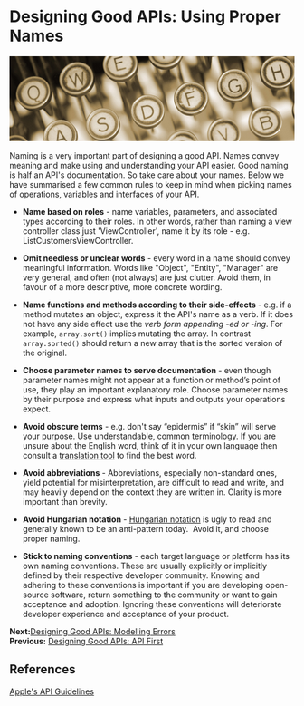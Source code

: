 # Designing Good APIs: Using Proper Names

![Typewriter](./assets/typewriter.jpg)

Naming is a very important part of designing a good API. Names convey meaning and make using and understanding your API easier. Good naming is half an API's documentation. So take care about your names.
Below we have summarised a few common rules to keep in mind when picking names of operations, variables and interfaces of your API.

* **Name based on roles** - name variables, parameters, and associated types  according to their roles. In other words, rather than naming a view controller class just 'ViewController', name it by its role - e.g. ListCustomersViewController.

* **Omit needless or unclear words** - every word in a name should convey meaningful information.  Words like "Object", "Entity", "Manager" are very general, and often (not always) are just clutter.  Avoid them, in favour of a more descriptive, more concrete wording.

* **Name functions and methods according to their side-effects** - e.g. if a method mutates an object, express it the API's name as a verb. If it does not have any side effect use the _verb form appending -ed or -ing_. 
For example, `array.sort()` implies mutating the array. In contrast `array.sorted()` should return a new array that is the sorted version of the original.

* **Choose parameter names to serve documentation** - even though parameter names might not appear at a function or method’s point of use, they play an important explanatory role. Choose parameter names by their purpose and express what inputs and outputs your operations expect.

* **Avoid obscure terms** - e.g. don't say “epidermis” if “skin” will serve your purpose. Use understandable, common terminology. If you are unsure about the English word, think of it in your own language then consult a [translation tool](http://dict.leo.org/) to find the best word.

* **Avoid abbreviations** - Abbreviations, especially non-standard ones, yield potential for misinterpretation, are difficult to read and write, and may heavily depend on the context they are written in. Clarity is more important than brevity. 

* **Avoid Hungarian notation** - [Hungarian notation](https://en.wikipedia.org/wiki/Hungarian_notation) is ugly to read and generally known to be an anti-pattern today.  Avoid it, and choose proper naming.

* **Stick to naming conventions** - each target language or platform has its own naming conventions. These are usually explicitly or implicitly defined by their respective developer community. Knowing and adhering to these conventions is important if you are developing open-source software, return something to the community or want to gain acceptance and adoption. Ignoring these conventions will deteriorate developer experience and acceptance of your product.

**Next:**[Designing Good APIs: Modelling Errors](./designing-good-apis--modelling-errors.md)  
**Previous:** [Designing Good APIs: API First](./designing-good-apis--api-first.md)
## References
[Apple's API Guidelines](https://swift.org/documentation/api-design-guidelines/)